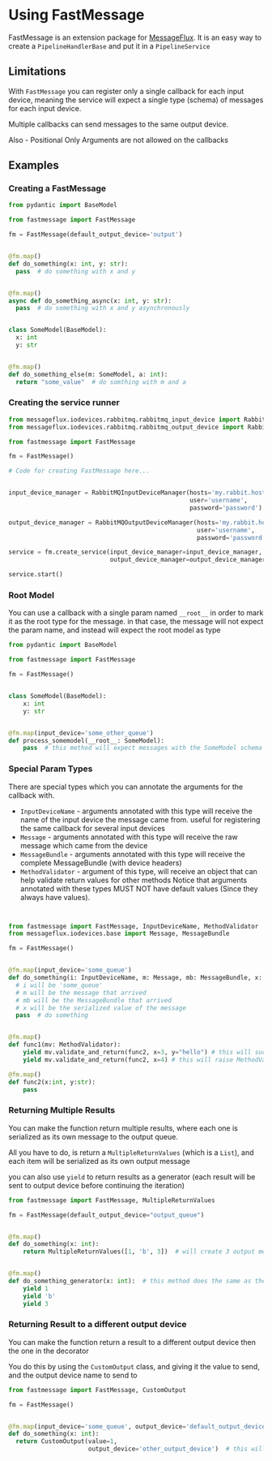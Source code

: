 # Using FastMessage

FastMessage is an extension package for [MessageFlux](https://messageflux.readthedocs.io).
It is an easy way to create a ```PipelineHandlerBase``` and put it in a ```PipelineService```

## Limitations

With ```FastMessage``` you can register only a single callback for each input device,
meaning the service will expect a single type (schema) of messages for each input device.

Multiple callbacks can send messages to the same output device.

Also - Positional Only Arguments are not allowed on the callbacks

## Examples

### Creating a FastMessage

```python
from pydantic import BaseModel

from fastmessage import FastMessage

fm = FastMessage(default_output_device='output')


@fm.map()
def do_something(x: int, y: str):
  pass  # do something with x and y


@fm.map()
async def do_something_async(x: int, y: str):
  pass  # do something with x and y asynchronously


class SomeModel(BaseModel):
  x: int
  y: str


@fm.map()
def do_something_else(m: SomeModel, a: int):
  return "some_value"  # do somthing with m and a

```

### Creating the service runner

```python
from messageflux.iodevices.rabbitmq.rabbitmq_input_device import RabbitMQInputDeviceManager
from messageflux.iodevices.rabbitmq.rabbitmq_output_device import RabbitMQOutputDeviceManager

from fastmessage import FastMessage

fm = FastMessage()

# Code for creating FastMessage here...


input_device_manager = RabbitMQInputDeviceManager(hosts='my.rabbit.host',
                                                  user='username',
                                                  password='password')

output_device_manager = RabbitMQOutputDeviceManager(hosts='my.rabbit.host',
                                                    user='username',
                                                    password='password')

service = fm.create_service(input_device_manager=input_device_manager,
                            output_device_manager=output_device_manager)

service.start()
```

### Root Model

You can use a callback with a single param named ```__root__``` in order to mark it as the root type for the message.
in that case, the message will not expect the param name, and instead will expect the root model as type

```python
from pydantic import BaseModel

from fastmessage import FastMessage

fm = FastMessage()


class SomeModel(BaseModel):
    x: int
    y: str


@fm.map(input_device='some_other_queue')
def process_somemodel(__root__: SomeModel):
    pass  # this method will expect messages with the SomeModel schema ({"x":1, "y":"some string"})  

```

### Special Param Types

There are special types which you can annotate the arguments for the callback with.

* ```InputDeviceName``` - arguments annotated with this type will receive the name of the input device the message came
  from. useful for registering the same callback for several input devices
* ```Message``` - arguments annotated with this type will receive the raw message which came from the device
* ```MessageBundle``` - arguments annotated with this type will receive the complete MessageBundle (with device headers)
* ```MethodValidator``` - argument of this type, will receive an object that can help validate return values for other methods
Notice that arguments annotated with these types MUST NOT have default values (Since they always have values).

```python


from fastmessage import FastMessage, InputDeviceName, MethodValidator
from messageflux.iodevices.base import Message, MessageBundle

fm = FastMessage()


@fm.map(input_device='some_queue')
def do_something(i: InputDeviceName, m: Message, mb: MessageBundle, x: int):
  # i will be 'some_queue'
  # m will be the message that arrived
  # mb will be the MessageBundle that arrived
  # x will be the serialized value of the message
  pass  # do something


@fm.map()
def func1(mv: MethodValidator):
    yield mv.validate_and_return(func2, x=3, y="hello") # this will succeed
    yield mv.validate_and_return(func2, x=4) # this will raise MethodValidationError because y param is required but missing

@fm.map()
def func2(x:int, y:str):
    pass
```

### Returning Multiple Results

You can make the function return multiple results, where each one is serialized as its own message to the output queue.

All you have to do, is return a ```MultipleReturnValues``` (which is a ```List```), and each item will be serialized as
its own output message

you can also use ```yield``` to return results as a generator (each result will be sent to output device before
continuing the iteration)

```python
from fastmessage import FastMessage, MultipleReturnValues

fm = FastMessage(default_output_device="output_queue")


@fm.map()
def do_something(x: int):
    return MultipleReturnValues([1, 'b', 3])  # will create 3 output messages, one for each item


@fm.map()
def do_something_generator(x: int):  # this method does the same as the previous, but in a generator fashion
    yield 1
    yield 'b'
    yield 3
```

### Returning Result to a different output device

You can make the function return a result to a different output device then the one in the decorator

You do this by using the ```CustomOutput``` class, and giving it the value to send, and the output device name to
send to

```python
from fastmessage import FastMessage, CustomOutput

fm = FastMessage()


@fm.map(input_device='some_queue', output_device='default_output_device')
def do_something(x: int):
  return CustomOutput(value=1,
                      output_device='other_output_device')  # this will send the value 1 to 'other_output_device' instead of the default
```

